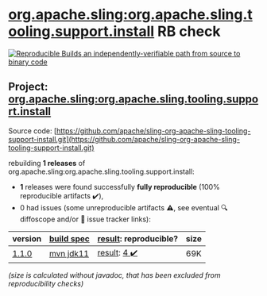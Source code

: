 [org.apache.sling:org.apache.sling.tooling.support.install](https://central.sonatype.com/artifact/org.apache.sling/org.apache.sling.tooling.support.install/versions) RB check
=======

[![Reproducible Builds](https://reproducible-builds.org/images/logos/rb.svg) an independently-verifiable path from source to binary code](https://reproducible-builds.org/)

## Project: [org.apache.sling:org.apache.sling.tooling.support.install](https://central.sonatype.com/artifact/org.apache.sling/org.apache.sling.tooling.support.install/versions)

Source code: [https://github.com/apache/sling-org-apache-sling-tooling-support-install.git](https://github.com/apache/sling-org-apache-sling-tooling-support-install.git)

rebuilding **1 releases** of org.apache.sling:org.apache.sling.tooling.support.install:
- **1** releases were found successfully **fully reproducible** (100% reproducible artifacts :heavy_check_mark:),
- 0 had issues (some unreproducible artifacts :warning:, see eventual :mag: diffoscope and/or :memo: issue tracker links):

| version | [build spec](/BUILDSPEC.md) | [result](https://reproducible-builds.org/docs/jvm/): reproducible? | size |
| -- | --------- | ------ | -- |
| [1.1.0](https://central.sonatype.com/artifact/org.apache.sling/org.apache.sling.tooling.support.install/1.1.0/pom) | [mvn jdk11](org.apache.sling.tooling.support.install-1.1.0.buildspec) | [result](org.apache.sling.tooling.support.install-1.1.0.buildinfo): [4 :heavy_check_mark: ](org.apache.sling.tooling.support.install-1.1.0.buildcompare) | 69K |

<i>(size is calculated without javadoc, that has been excluded from reproducibility checks)</i>
